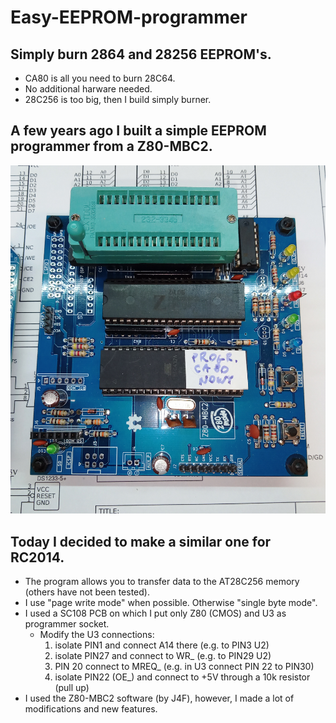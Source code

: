 # Easy-EEPROM-programmer
## Simply burn 2864 and 28256 EEPROM's.
- CA80 is all you need to burn 28C64.
- No additional harware needed.
- 28C256 is too big, then I build simply burner.
## A few years ago I built a simple EEPROM programmer from a Z80-MBC2.
![28C64 burner](https://github.com/ZegarNotAvailable/Easy-EEPROM-programmer/blob/main/Pictures/28C64-burner.jpg)
## Today I decided to make a similar one for RC2014.
- The program allows you to transfer data to the AT28C256 memory (others have not been tested).
- I use "page write mode" when possible. Otherwise "single byte mode".
- I used a SC108 PCB on which I put only Z80 (CMOS) and U3 as programmer socket.
    - Modify the U3 connections:
        1. isolate PIN1 and connect A14 there (e.g. to PIN3 U2)
        2. isolate PIN27 and connect to WR_ (e.g. to PIN29 U2)
        3. PIN 20 connect to MREQ_ (e.g. in U3 connect PIN 22 to PIN30)
        4. isolate PIN22 (OE_) and connect to +5V through a 10k resistor (pull up)
- I used the Z80-MBC2 software (by J4F), however, I made a lot of modifications and new features.
